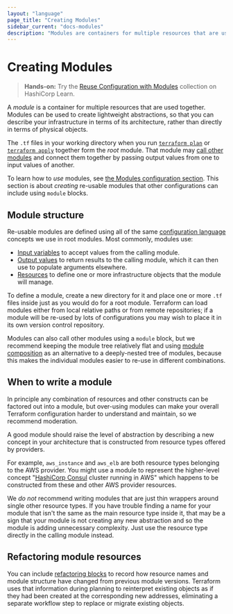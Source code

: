 ```yaml
---
layout: "language"
page_title: "Creating Modules"
sidebar_current: "docs-modules"
description: "Modules are containers for multiple resources that are used together in a configuration. Learn when to create modules and about module structure."
---
```


# Creating Modules

> **Hands-on:** Try the [Reuse Configuration with Modules](https://learn.hashicorp.com/collections/terraform/modules?utm_source=WEBSITE&utm_medium=WEB_IO&utm_offer=ARTICLE_PAGE&utm_content=DOCS) collection on HashiCorp Learn.

A _module_ is a container for multiple resources that are used together.
Modules can be used to create lightweight abstractions, so that you can
describe your infrastructure in terms of its architecture, rather than
directly in terms of physical objects.

The `.tf` files in your working directory when you run [`terraform plan`](/docs/cli/commands/plan.html)
or [`terraform apply`](/docs/cli/commands/apply.html) together form the _root_
module. That module may [call other modules](/docs/language/modules/syntax.html#calling-a-child-module)
and connect them together by passing output values from one to input values
of another.

To learn how to _use_ modules, see [the Modules configuration section](/docs/language/modules/index.html).
This section is about _creating_ re-usable modules that other configurations
can include using `module` blocks.

## Module structure

Re-usable modules are defined using all of the same
[configuration language](/docs/language/index.html) concepts we use in root modules.
Most commonly, modules use:

- [Input variables](/docs/language/values/variables.html) to accept values from
  the calling module.
- [Output values](/docs/language/values/outputs.html) to return results to the
  calling module, which it can then use to populate arguments elsewhere.
- [Resources](/docs/language/resources/index.html) to define one or more
  infrastructure objects that the module will manage.

To define a module, create a new directory for it and place one or more `.tf`
files inside just as you would do for a root module. Terraform can load modules
either from local relative paths or from remote repositories; if a module will
be re-used by lots of configurations you may wish to place it in its own
version control repository.

Modules can also call other modules using a `module` block, but we recommend
keeping the module tree relatively flat and using [module composition](./composition.html)
as an alternative to a deeply-nested tree of modules, because this makes
the individual modules easier to re-use in different combinations.

## When to write a module

In principle any combination of resources and other constructs can be factored
out into a module, but over-using modules can make your overall Terraform
configuration harder to understand and maintain, so we recommend moderation.

A good module should raise the level of abstraction by describing a new concept
in your architecture that is constructed from resource types offered by
providers.

For example, `aws_instance` and `aws_elb` are both resource types belonging to
the AWS provider. You might use a module to represent the higher-level concept
"[HashiCorp Consul](https://www.consul.io/) cluster running in AWS" which
happens to be constructed from these and other AWS provider resources.

We _do not_ recommend writing modules that are just thin wrappers around single
other resource types. If you have trouble finding a name for your module that
isn't the same as the main resource type inside it, that may be a sign that
your module is not creating any new abstraction and so the module is
adding unnecessary complexity. Just use the resource type directly in the
calling module instead.

## Refactoring module resources

You can include [refactoring blocks](refactoring.html) to record how resource
names and module structure have changed from previous module versions.
Terraform uses that information during planning to reinterpret existing objects
as if they had been created at the corresponding new addresses, eliminating a
separate workflow step to replace or migrate existing objects.
